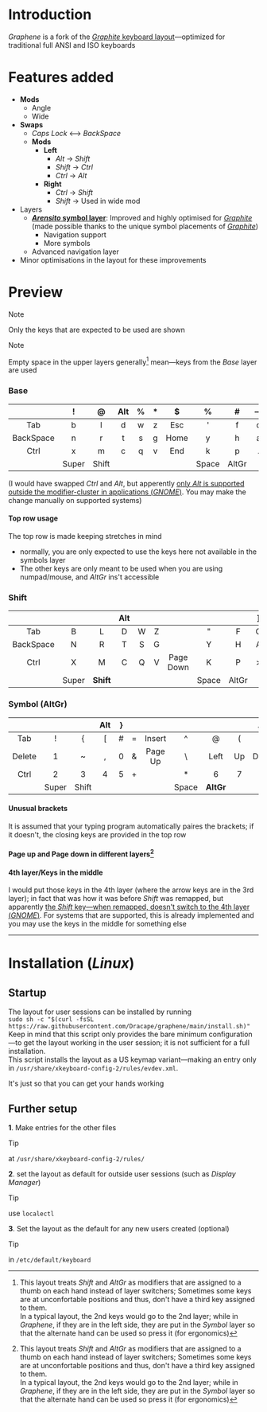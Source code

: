 [graphite]: https://github.com/rdavison/graphite-layout "Graphite is a highly optimized, well balanced, general purpose keyboard layout designed to accommodate the real world needs of typists looking for a great “out-of-the-box” experience. Its design incorporates many contemporary theories about layouts to find a balance between comfort and speed. In addition to its impressive performance in metrics, Graphite has also been extensively tested and validated through real-world usage."

# Introduction
*Graphene* is a fork of the [*Graphite* keyboard layout][graphite]—optimized for traditional full ANSI and ISO keyboards

# Features added
- **Mods**
  - Angle
  - Wide
- **Swaps**
  - *Caps Lock* <—> *BackSpace*
  - **Mods**
    - **Left**
      - *Alt* -> *Shift*
      - *Shift* -> *Ctrl*
      - *Ctrl* -> *Alt*
    - **Right**
      - *Ctrl* -> *Shift*
      - *Shift* -> Used in wide mod
- Layers
  - **[*Arensito* symbol layer](https://www.pvv.org/~hakonhal/main.cgi/keyboard "The homepage for the *Arensito* layout")**: Improved and highly optimised for [*Graphite*][graphite] (made possible thanks to the unique symbol placements of [*Graphite*][graphite])
    - Navigation support
    - More symbols
  - Advanced navigation layer
- Minor optimisations in the layout for these improvements

# Preview
> [!NOTE]
> Only the keys that are expected to be used are shown  

> [!NOTE]
> Empty space in the upper layers generally[^unpreserved-layer-keys/weird-layer-distro] mean—keys from the *Base* layer are used  
### Base
| | ! | @ | Alt | % | * | $ | % | # | — | Alt | \| | & |
|:---:|:---:|:---:|:---:|:---:|:---:|:---:|:---:|:---:|:---:|:---:|:---:|:---:|
| Tab | b | l | d | w | z | Esc | ' | f | o | u | j | ; |
| BackSpace | n | r | t | s | g | Home | y | h | a | e | i | Return |
| Ctrl | x | m | c | q | v | End | k | p | . | - | / | |
| | Super | Shift | | | | | Space | AltGr | | | | |

(I would have swapped *Ctrl* and *Alt*, but apperently [only *Alt* is supported outside the modifier-cluster in applications (*GNOME*)](https://gitlab.gnome.org/GNOME/mutter/-/issues/4270). You may make the change manually on supported systems)
#### Top row usage
The top row is made keeping stretches in mind
- normally, you are only expected to use the keys here not available in the symbols layer
- The other keys are only meant to be used when you are using numpad/mouse, and *AltGr* ins't accessible
### Shift
| | | | Alt | | | | | | ] | Alt | ) | |
|:---:|:---:|:---:|:---:|:---:|:---:|:---:|:---:|:---:|:---:|:---:|:---:|:---:|
| Tab | B | L | D | W | Z | | " | F | O | U | J | : |
| BackSpace | N | R | T | S | G | | Y | H | A | E | I | ? | |
| Ctrl | X | M | C | Q | V | Page Down | K | P | > | _ | < | |
| | Super | **Shift** | | | | | Space | AltGr | | | | |

### Symbol (AltGr)
| | | | Alt | } | | | | | | Alt | | |
|:---:|:---:|:---:|:---:|:---:|:---:|:---:|:---:|:---:|:---:|:---:|:---:|:---:|
| Tab | ! | { | [ | # | = | Insert | ^ | @ | ( | $ | ` | |
| Delete | 1 | ~ | , | 0 | & | Page Up | \ | Left | Up | Down | Right | |
| Ctrl | 2 | 3 | 4 | 5 | + | | * | 6 | 7 | 8 | 9 | |
| | Super | Shift | | | | | Space | **AltGr** | | | | |
#### Unusual brackets
It is assumed that your typing program automatically paires the brackets; if it doesn't, the closing keys are provided in the top row
#### Page up and Page down in different layers[^unpreserved-layer-keys/weird-layer-distro]
#### 4th layer/Keys in the middle
I would put those keys in the 4th layer (where the arrow keys are in the 3rd layer); in fact that was how it was before *Shift* was remapped, but apparently [the *Shift* key—when remapped, doesn't switch to the 4th layer (*GNOME*)](https://gitlab.gnome.org/GNOME/mutter/-/issues/4273). For systems that are supported, this is already implemented and you may use the keys in the middle for something else

---

# Installation (*Linux*)
## Startup
The layout for user sessions can be installed by running  
`sudo sh -c "$(curl -fsSL https://raw.githubusercontent.com/Dracape/graphene/main/install.sh)"`  
Keep in mind that this script only provides the bare minimum configuration—to get the layout working in the user session; it is not sufficient for a full installation.  
This script installs the layout as a US keymap variant—making an entry only in `/usr/share/xkeyboard-config-2/rules/evdev.xml`.

It's just so that you can get your hands working

## Further setup
**1**. Make entries for the other files  
> [!TIP]
> at ``/usr/share/xkeyboard-config-2/rules/``

**2**. set the layout as default for outside user sessions (such as *Display Manager*)
> [!TIP]
> use `localectl`
  
**3**. Set the layout as the default for any new users created (optional)
> [!TIP]
> in `/etc/default/keyboard`

[^unpreserved-layer-keys/weird-layer-distro]: This layout treats *Shift* and *AltGr* as modifiers that are assigned to a thumb on each hand instead of layer switchers; Sometimes some keys are at unconfortable positions and thus, don't have a third key assigned to them.  
  In a typical layout, the 2nd keys would go to the 2nd layer; while in *Graphene*, if they are in the left side, they are put in the *Symbol* layer so that the alternate hand can be used so press it (for ergonomics)

